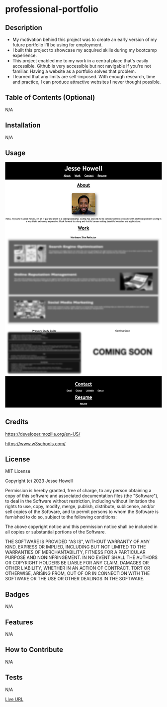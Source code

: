 # professional-portfolio

## Description
- My motivation behind this project was to create an early version of my future portfolio I'll be using for employment.
- I built this project to showcase my acquired skills during my bootcamp experience.
- This project enabled me to my work in a central place that's easily accessible. Github is very accessible but not navigable if you're not familiar. Having a website as a portfolio solves that problem.
- I learned that any limits are self-imposed. With enough research, time and practice, I can produce attractive websites I never thought possible.

## Table of Contents (Optional)

N/A

## Installation

N/A

## Usage

![Portfolio Screenshot](assets/images/Jesse-Howell-s-Portfolio.png)

## Credits

https://developer.mozilla.org/en-US/

https://www.w3schools.com/

## License
MIT License

Copyright (c) 2023 Jesse Howell


Permission is hereby granted, free of charge, to any person obtaining a copy
of this software and associated documentation files (the "Software"), to deal
in the Software without restriction, including without limitation the rights
to use, copy, modify, merge, publish, distribute, sublicense, and/or sell
copies of the Software, and to permit persons to whom the Software is
furnished to do so, subject to the following conditions:

The above copyright notice and this permission notice shall be included in all
copies or substantial portions of the Software.

THE SOFTWARE IS PROVIDED "AS IS", WITHOUT WARRANTY OF ANY KIND, EXPRESS OR
IMPLIED, INCLUDING BUT NOT LIMITED TO THE WARRANTIES OF MERCHANTABILITY,
FITNESS FOR A PARTICULAR PURPOSE AND NONINFRINGEMENT. IN NO EVENT SHALL THE
AUTHORS OR COPYRIGHT HOLDERS BE LIABLE FOR ANY CLAIM, DAMAGES OR OTHER
LIABILITY, WHETHER IN AN ACTION OF CONTRACT, TORT OR OTHERWISE, ARISING FROM,
OUT OF OR IN CONNECTION WITH THE SOFTWARE OR THE USE OR OTHER DEALINGS IN THE
SOFTWARE.

## Badges

N/A

## Features

N/A

## How to Contribute

N/A

## Tests

N/A

[Live URL](https://jesse-howell.github.io/professional-portfolio/)